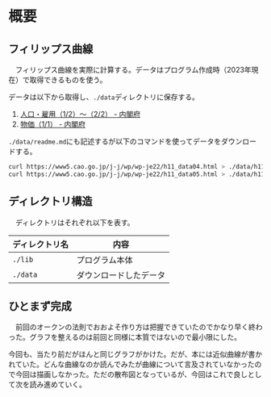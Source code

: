 # 概要
## フィリップス曲線
　フィリップス曲線を実際に計算する。データはプログラム作成時（2023年現在）で取得できるものを使う。

データは以下から取得し、`./data`ディレクトリに保存する。

1. [人口・雇用（1/2）～（2/2） - 内閣府](https://www5.cao.go.jp/j-j/wp/wp-je22/h11_data04.html)
1. [物価（1/1） - 内閣府](https://www5.cao.go.jp/j-j/wp/wp-je22/h11_data05.html)

`./data/readme.md`にも記述するが以下のコマンドを使ってデータをダウンロードする。

```bash
curl https://www5.cao.go.jp/j-j/wp/wp-je22/h11_data04.html > ./data/h11_data04.html #人口・雇用
curl https://www5.cao.go.jp/j-j/wp/wp-je22/h11_data05.html > ./data/h11_data05.html #物価
```

## ディレクトリ構造
　ディレクトリはそれぞれ以下を表す。

|ディレクトリ名|内容|
|-|-|
|`./lib`|プログラム本体|
|`./data`|ダウンロードしたデータ|

## ひとまず完成
　前回のオークンの法則でおおよそ作り方は把握できていたのでかなり早く終わった。グラフを整えるのは前回と同様に本質ではないので最小限にした。

今回も、当たり前だがほんと同じグラフがかけた。だが、本には近似曲線が書かれていた。どんな曲線なのか読んでみたが曲線について言及されていなかったので今回は描画しなかった。ただの散布図となっているが、今回はこれで良しとして次を読み進めていく。